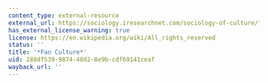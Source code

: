 ```yaml
---
content_type: external-resource
external_url: https://sociology.iresearchnet.com/sociology-of-culture/fan-culture
has_external_license_warning: true
license: https://en.wikipedia.org/wiki/All_rights_reserved
status: ''
title: '*Fan Culture*'
uid: 288df539-9874-48d2-8e9b-cdf69141ceaf
wayback_url: ''
---
```

